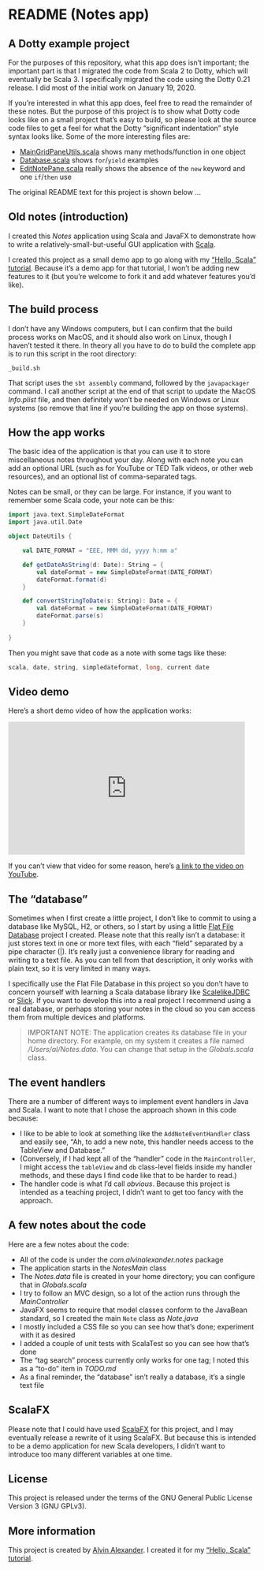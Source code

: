 # README (Notes app)


## A Dotty example project

For the purposes of this repository, what this app does isn’t important;
the important part is that I migrated the code from Scala 2 to Dotty,
which will eventually be Scala 3. I specifically migrated the code using
the Dotty 0.21 release. I did most of the initial work on January 19, 2020.

If you’re interested in what this app does, feel free to read the remainder
of these notes. But the purpose of this project is to show what Dotty
code looks like on a small project that’s easy to build, so please 
look at the source code files to get a feel for what the Dotty
“significant indentation” style syntax looks like. Some of the more
interesting files are:

- [MainGridPaneUtils.scala](src/main/scala/com/alvinalexander/notes/view/MainGridPaneUtils.scala) shows many methods/function in one object
- [Database.scala](src/main/scala/com/alvinalexander/notes/db/Database.scala) shows `for`/`yield` examples
- [EditNotePane.scala](src/main/scala/com/alvinalexander/notes/view/EditNotePane.scala) really shows the absence of the `new` keyword and one `if`/`then` use

The original README text for this project is shown below ...



## Old notes (introduction)

I created this *Notes* application using Scala and JavaFX
to demonstrate how to write a relatively-small-but-useful
GUI application with [Scala](http://scala-lang.org/).

I created this project as a small demo app to go along with
my [“Hello, Scala” tutorial](http://hello-scala.com/). Because
it’s a demo app for that tutorial, I won’t be adding new features 
to it (but you’re welcome to fork it and add whatever features 
you’d like).



## The build process

I don’t have any Windows computers, but I can confirm that the build process
works on MacOS, and it should also work on Linux, though I haven’t tested it
there. In theory all you have to do to build the complete app is to run this
script in the root directory:

````
_build.sh
````

That script uses the `sbt assembly` command, followed by the `javapackager`
command. I call another script at the end of that script to update the
MacOS *Info.plist* file, and then definitely won’t be needed on Windows or
Linux systems (so remove that line if you’re building the app on those
systems).


## How the app works

The basic idea of the application is that you can use it to store
miscellaneous notes throughout your day. Along with each note you
can add an optional URL (such as for YouTube or TED Talk videos,
or other web resources), and an optional list of comma-separated tags.

Notes can be small, or they can be large. For instance, if you want to
remember some Scala code, your note can be this:

```scala
import java.text.SimpleDateFormat
import java.util.Date

object DateUtils {

    val DATE_FORMAT = "EEE, MMM dd, yyyy h:mm a"

    def getDateAsString(d: Date): String = {
        val dateFormat = new SimpleDateFormat(DATE_FORMAT)
        dateFormat.format(d)
    }

    def convertStringToDate(s: String): Date = {
        val dateFormat = new SimpleDateFormat(DATE_FORMAT)
        dateFormat.parse(s)
    }
    
}
```

Then you might save that code as a note with some tags like these:

```scala
scala, date, string, simpledateformat, long, current date
```


## Video demo

Here’s a short demo video of how the application works:

<div>
<iframe width="480" height="270" 
        src="https://www.youtube.com/embed/3vI1l97ETxw" 
        frameborder="0" 
        allow="autoplay; encrypted-media" allowfullscreen>
</iframe>
</div>

If you can’t view that video for some reason, here’s
[a link to the video on YouTube](https://youtu.be/3vI1l97ETxw).


## The “database”

Sometimes when I first create a little project, I don’t like to commit
to using a database like MySQL, H2, or others, so I start by using a little
[Flat File Database](https://github.com/alvinj/ScalaFlatFileDatabase) 
project I created. Please note that this really isn’t a database:
it just stores text in one or more text files, with each “field” separated by a
pipe character (|). It’s really just a convenience library for reading and
writing to a text file. As you can tell from that description, it only
works with plain text, so it is very limited in many ways.

I specifically use the Flat File Database in this project so you don’t
have to concern yourself with learning a Scala database library like
[ScalelikeJDBC](http://scalikejdbc.org/) 
or [Slick](http://slick.lightbend.com/). If you want to develop this
into a real project I recommend using a real database, or perhaps 
storing your notes in the cloud so you can access them from multiple
devices and platforms.

>IMPORTANT NOTE: The application creates its database file in your
home directory. For example, on my system it creates a file named
*/Users/al/Notes.data*. You can change that setup in the *Globals.scala*
class.


## The event handlers

There are a number of different ways to implement event handlers in Java and Scala.
I want to note that I chose the approach shown in this code because:

- I like to be able to look at something like the `AddNoteEventHandler` class and
  easily see, “Ah, to add a new note, this handler needs access to the TableView and
  Database.”
- (Conversely, if I had kept all of the “handler” code in the `MainController`,
  I might access the `tableView` and `db` class-level fields inside my handler
  methods, and these days I find code like that to be harder to read.)
- The handler code is what I’d call *obvious*. Because this project is intended as a
  teaching project, I didn’t want to get too fancy with the approach.


## A few notes about the code

Here are a few notes about the code:

- All of the code is under the *com.alvinalexander.notes* package
- The application starts in the *NotesMain* class
- The *Notes.data* file is created in your home directory; you can configure that
  in *Globals.scala*
- I try to follow an MVC design, so a lot of the action runs through the
  *MainController*
- JavaFX seems to require that model classes conform to the JavaBean standard,
  so I created the main `Note` class as *Note.java* 
- I mostly included a CSS file so you can see how that’s done; experiment with 
  it as desired
- I added a couple of unit tests with ScalaTest so you can see how that’s done
- The “tag search” process currently only works for one tag; I noted this as a
  “to-do” item in *TODO.md*
- As a final reminder, the “database” isn’t really a database, it’s a single
  text file


## ScalaFX

Please note that I could have used [ScalaFX](http://www.scalafx.org/) for this
project, and I may eventually release a rewrite of it using ScalaFX. But because
this is intended to be a demo application for new Scala developers, I didn’t want
to introduce too many different variables at one time.


## License

This project is released under the terms of the GNU General Public License Version 3
(GNU GPLv3).


## More information

This project is created by [Alvin Alexander](https://alvinalexander.com). I created 
it for my [“Hello, Scala” tutorial](http://hello-scala.com/).




